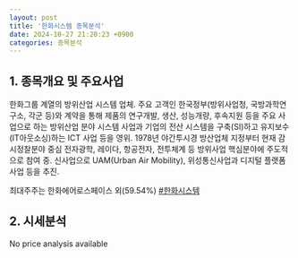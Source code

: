 ```yaml
---
layout: post
title: '한화시스템 종목분석'
date: 2024-10-27 21:20:23 +0900
categories: 종목분석
---
```


## 1. 종목개요 및 주요사업

한화그룹 계열의 방위산업 시스템 업체. 주요 고객인 한국정부(방위사업청, 국방과학연구소, 각군 등)와 계약을 통해 제품의 연구개발, 생산, 성능개량, 후속지원 등을 주요 사업으로 하는 방위산업 분야 시스템 사업과 기업의 전산 시스템을 구축(SI)하고 유지보수(IT아웃소싱)하는 ICT 사업 등을 영위. 1978년 야간투시경 방산업체 지정부터 현재 감시정찰분야 중심 전자광학, 레이다, 항공전자, 전투체계 등 방위사업 핵심분야에 주도적으로 참여 중. 신사업으로 UAM(Urban Air Mobility), 위성통신사업과 디지털 플랫폼 사업 등을 추진.

최대주주는 한화에어로스페이스 외(59.54%)
[#한화시스템](#)

## 2. 시세분석

No price analysis available
